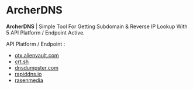 # ArcherDNS

**ArcherDNS** | Simple Tool For Getting Subdomain & Reverse IP Lookup With 5 API Platform / Endpoint Active.

API Platform / Endpoint :

- [otx.alienvault.com](https://otx.alienvault.com/)
- [crt.sh](https://crt.sh/)
- [dnsdumpster.com](https://dnsdumpster.com/)
- [rapiddns.io](https://rapiddns.io/)
- [rasenmedia](https://rasenmedia.my.id/)

